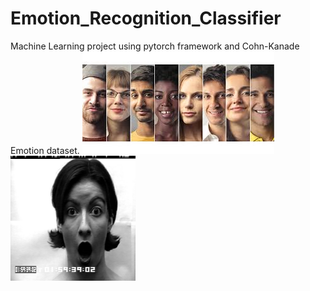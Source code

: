 # Emotion_Recognition_Classifier
Machine Learning project using pytorch framework and Cohn-Kanade Emotion dataset.
![alt text](https://github.com/dorozco101/Emotion_Recognition_Classifier/blob/master/faces.jpg)
<img src="https://github.com/dorozco101/Emotion_Recognition_Classifier/blob/master/faces.png" width="200" height="200">

